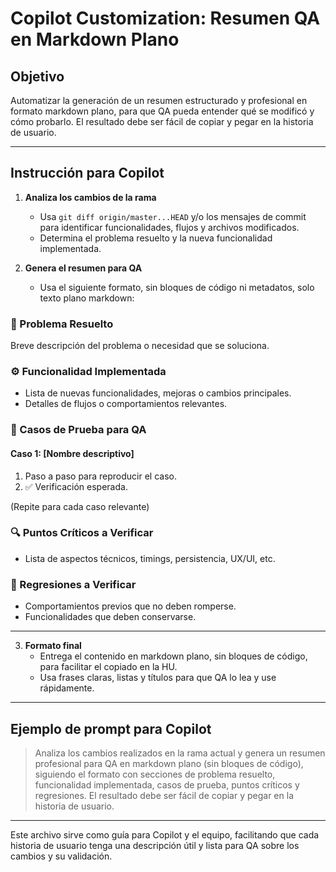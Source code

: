 # Copilot Customization: Resumen QA en Markdown Plano

## Objetivo

Automatizar la generación de un resumen estructurado y profesional en formato markdown plano, para que QA pueda entender qué se modificó y cómo probarlo. El resultado debe ser fácil de copiar y pegar en la historia de usuario.

---

## Instrucción para Copilot

1. **Analiza los cambios de la rama**
   - Usa `git diff origin/master...HEAD` y/o los mensajes de commit para identificar funcionalidades, flujos y archivos modificados.
   - Determina el problema resuelto y la nueva funcionalidad implementada.

2. **Genera el resumen para QA**
   - Usa el siguiente formato, sin bloques de código ni metadatos, solo texto plano markdown:

### 🎯 Problema Resuelto

Breve descripción del problema o necesidad que se soluciona.

### ⚙️ Funcionalidad Implementada

- Lista de nuevas funcionalidades, mejoras o cambios principales.
- Detalles de flujos o comportamientos relevantes.

### 🧪 Casos de Prueba para QA

#### Caso 1: [Nombre descriptivo]
1. Paso a paso para reproducir el caso.
2. ✅ Verificación esperada.

(Repite para cada caso relevante)

### 🔍 Puntos Críticos a Verificar

- Lista de aspectos técnicos, timings, persistencia, UX/UI, etc.

### 🚫 Regresiones a Verificar

- Comportamientos previos que no deben romperse.
- Funcionalidades que deben conservarse.

---

3. **Formato final**
   - Entrega el contenido en markdown plano, sin bloques de código, para facilitar el copiado en la HU.
   - Usa frases claras, listas y títulos para que QA lo lea y use rápidamente.

---

## Ejemplo de prompt para Copilot

> Analiza los cambios realizados en la rama actual y genera un resumen profesional para QA en markdown plano (sin bloques de código), siguiendo el formato con secciones de problema resuelto, funcionalidad implementada, casos de prueba, puntos críticos y regresiones. El resultado debe ser fácil de copiar y pegar en la historia de usuario.

---

Este archivo sirve como guía para Copilot y el equipo, facilitando que cada historia de usuario tenga una descripción útil y lista para QA sobre los cambios y su validación.